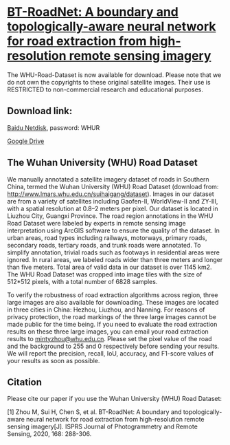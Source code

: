 # [BT-RoadNet: A boundary and topologically-aware neural network for road extraction from high-resolution remote sensing imagery](https://www.sciencedirect.com/science/article/pii/S0924271620302331?casa_token=7uE43GWTG2YAAAAA:8RsUO2LkhR6gCmU32jkd6KqS6wMU1DSdfXu-A1GOKGRL1_muDYqXuKBEeMQQw10qvPSReJ_s)
The WHU-Road-Dataset is now available for download. Please note that we do not own the copyrights to these original satellite images. Their use is RESTRICTED to non-commercial research and educational purposes.


## Download link:

[Baidu Netdisk](https://pan.baidu.com/s/1UcyMBa8M-peHe8rDz3nRVA), password: WHUR

[Google Drive](https://drive.google.com/drive/folders/1sBQbOd__VcCWxH5tw5ZM1_hXEjkVB2Uc?usp=sharing)

## The Wuhan University (WHU) Road Dataset

We manually annotated a satellite imagery dataset of roads in Southern China, termed the Wuhan University (WHU) Road Dataset (download from: http://www.lmars.whu.edu.cn/suihaigang/dataset). Images in our dataset are from a variety of satellites including Gaofen-II, WorldView-II and ZY-III, with a spatial resolution at 0.8–2 meters per pixel. Our dataset is located in Liuzhou City, Guangxi Province. The road region annotations in the WHU Road Dataset were labeled by experts in remote sensing image interpretation using ArcGIS software to ensure the quality of the dataset. In urban areas, road types including railways, motorways, primary roads, secondary roads, tertiary roads, and trunk roads were annotated. To simplify annotation, trivial roads such as footways in residential areas were ignored. In rural areas, we labeled roads wider than three meters and longer than five meters. Total area of valid data in our dataset is over 1145 km2. The WHU Road Dataset was cropped into image tiles with the size of 512*512 pixels, with a total number of 6828 samples.

To verify the robustness of road extraction algorithms across region, three large images are also available for downloading. These images are located in three cities in China: Hezhou, Liuzhou, and Nanning. For reasons of privacy protection, the road markings of the three large images cannot be made public for the time being. If you need to evaluate the road extraction results on these three large images, you can email your road extraction results to mintyzhou@whu.edu.cn. Please set the pixel value of the road and the background to 255 and 0 respectively before sending your results. We will report the precision, recall, IoU, accuracy, and F1-score values of your results as soon as possible.

## Citation

Please cite our paper if you use the Wuhan University (WHU) Road Dataset:

[1] Zhou M, Sui H, Chen S, et al. BT-RoadNet: A boundary and topologically-aware neural network for road extraction from high-resolution remote sensing imagery[J]. ISPRS Journal of Photogrammetry and Remote Sensing, 2020, 168: 288-306.
